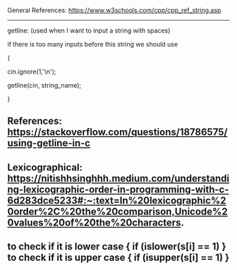 General References:
https://www.w3schools.com/cpp/cpp_ref_string.asp

--------------------------------------------------------------------------------------------------------------------------------------------------
getline: (used when I want to input a string with spaces)

if there is too many inputs before this string we should use

{

cin.ignore(1,'\n');

getline(cin, string_name);

}

References:
https://stackoverflow.com/questions/18786575/using-getline-in-c
--------------------------------------------------------------------------------------------------------------------------------------------------

Lexicographical:
https://nitishhsinghhh.medium.com/understanding-lexicographic-order-in-programming-with-c-6d283dce5233#:~:text=In%20lexicographic%20order%2C%20the%20comparison,Unicode%20values%20of%20the%20characters.
--------------------------------------------------------------------------------------------------------------------------------------------------

to check if it is lower case
{
if (islower(s[i] == 1)
}
to check if it is upper case
{
if (isupper(s[i] == 1)
}
--------------------------------------------------------------------------------------------------------------------------------------------------
